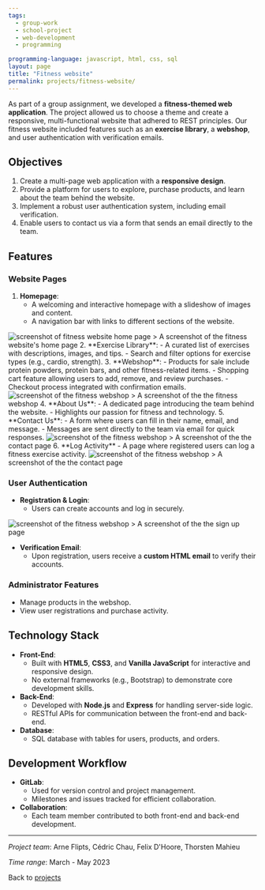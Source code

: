 ```yaml
---
tags:
  - group-work
  - school-project
  - web-development
  - programming

programming-language: javascript, html, css, sql
layout: page
title: "Fitness website"
permalink: projects/fitness-website/
---
```


As part of a group assignment, we developed a **fitness-themed web application**. The project allowed us to choose a theme and create a responsive, multi-functional website that adhered to REST principles. Our fitness website included features such as an **exercise library**, a **webshop**, and user authentication with verification emails.

## Objectives

1. Create a multi-page web application with a **responsive design**.
2. Provide a platform for users to explore, purchase products, and learn about the team behind the website.
3. Implement a robust user authentication system, including email verification.
4. Enable users to contact us via a form that sends an email directly to the team.

## Features

### Website Pages
1. **Homepage**:
   - A welcoming and interactive homepage with a slideshow of images and content.
   - A navigation bar with links to different sections of the website.
  <img src="/assets/fitness_welcome.png" alt="screenshot of fitness website home page" width="screen-width" >
    > A screenshot of the fitness website's home page
2. **Exercise Library**:
   - A curated list of exercises with descriptions, images, and tips.
   - Search and filter options for exercise types (e.g., cardio, strength).
3. **Webshop**:
   - Products for sale include protein powders, protein bars, and other fitness-related items.
   - Shopping cart feature allowing users to add, remove, and review purchases.
   - Checkout process integrated with confirmation emails.
  <img src="/assets/fitness_shop.png" alt="screenshot of the fitness webshop" width="screen-width" >
    > A screenshot of the the fitness webshop
4. **About Us**:
   - A dedicated page introducing the team behind the website.
   - Highlights our passion for fitness and technology.
5. **Contact Us**: 
   - A form where users can fill in their name, email, and message. - Messages are sent directly to the team via email for quick responses.
  <img src="/assets/fitness_contact-us.png" alt="screenshot of the fitness webshop" width="screen-width" >
    > A screenshot of the the contact page 
6. **Log Activity**
   - A page where registered users can log a fitness exercise activity.
  <img src="/assets/fitness_log-activity.png" alt="screenshot of the fitness webshop" width="screen-width" >
    > A screenshot of the the contact page 


### User Authentication
- **Registration & Login**:
  - Users can create accounts and log in securely.
 <img src="/assets/fitness_sign-up.png" alt="screenshot of the fitness webshop" width="screen-width" >
  > A screenshot of the the sign up page 

- **Verification Email**:
  - Upon registration, users receive a **custom HTML email** to verify their accounts.

### Administrator Features
- Manage products in the webshop.
- View user registrations and purchase activity.

## Technology Stack

- **Front-End**:
  - Built with **HTML5**, **CSS3**, and **Vanilla JavaScript** for interactive and responsive design.
  - No external frameworks (e.g., Bootstrap) to demonstrate core development skills.
- **Back-End**:
  - Developed with **Node.js** and **Express** for handling server-side logic.
  - RESTful APIs for communication between the front-end and back-end.
- **Database**:
  - SQL database with tables for users, products, and orders.

## Development Workflow

- **GitLab**:
  - Used for version control and project management.
  - Milestones and issues tracked for efficient collaboration.
- **Collaboration**:
  - Each team member contributed to both front-end and back-end development.




---

*Project team*: Arne Flipts, Cédric Chau, Felix D'Hoore, Thorsten Mahieu 

*Time range*: March - May 2023

Back to [projects](projects.md)
